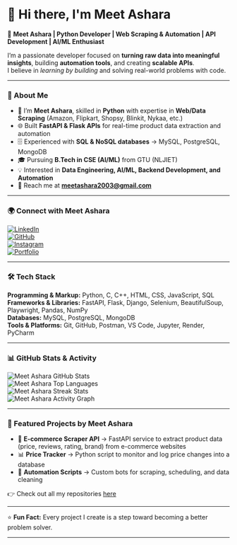 # 👋 Hi there, I'm Meet Ashara  

🚀 **Meet Ashara | Python Developer | Web Scraping & Automation | API Development | AI/ML Enthusiast**  

I’m a passionate developer focused on **turning raw data into meaningful insights**, building **automation tools**, and creating **scalable APIs**.  
I believe in *learning by building* and solving real-world problems with code.  

---

### 📖 About Me  
- 🐍 I’m **Meet Ashara**, skilled in **Python** with expertise in **Web/Data Scraping** (Amazon, Flipkart, Shopsy, Blinkit, Nykaa, etc.)  
- 🌐 Built **FastAPI & Flask APIs** for real-time product data extraction and automation  
- 🗄️ Experienced with **SQL & NoSQL databases** → MySQL, PostgreSQL, MongoDB  
- 🎓 Pursuing **B.Tech in CSE (AI/ML)** from GTU (NLJIET)  
- 💡 Interested in **Data Engineering, AI/ML, Backend Development, and Automation**  
- 📩 Reach me at **[meetashara2003@gmail.com](mailto:meetashara2003@gmail.com)**  

---

### 🌍 Connect with Meet Ashara  
[![LinkedIn](https://img.shields.io/badge/Meet%20Ashara%20on%20LinkedIn-blue?style=for-the-badge&logo=linkedin)](https://www.linkedin.com/in/meetashara/)  
[![GitHub](https://img.shields.io/badge/Meet%20Ashara%20on%20GitHub-black?style=for-the-badge&logo=github)](https://github.com/meetashara31)  
[![Instagram](https://img.shields.io/badge/Meet%20Ashara%20on%20Instagram-purple?style=for-the-badge&logo=instagram)](https://www.instagram.com/meet_ashara/)  
[![Portfolio](https://img.shields.io/badge/Meet%20Ashara%20Portfolio-green?style=for-the-badge&logo=firefox)](https://yourportfolio.com)  

---

### 🛠️ Tech Stack  
**Programming & Markup:** Python, C, C++, HTML, CSS, JavaScript, SQL  
**Frameworks & Libraries:** FastAPI, Flask, Django, Selenium, BeautifulSoup, Playwright, Pandas, NumPy  
**Databases:** MySQL, PostgreSQL, MongoDB  
**Tools & Platforms:** Git, GitHub, Postman, VS Code, Jupyter, Render, PyCharm  

---

### 📊 GitHub Stats & Activity  
![Meet Ashara GitHub Stats](https://github-readme-stats.vercel.app/api?username=meetashara31&show_icons=true&theme=radical)  
![Meet Ashara Top Languages](https://github-readme-stats.vercel.app/api/top-langs/?username=meetashara31&layout=compact&theme=radical)  
![Meet Ashara Streak Stats](https://github-readme-streak-stats.herokuapp.com/?user=meetashara31&theme=radical)  
![Meet Ashara Activity Graph](https://github-readme-activity-graph.vercel.app/graph?username=meetashara31&theme=react-dark)  

---

### 🚀 Featured Projects by Meet Ashara  
- 🔎 **E-commerce Scraper API** → FastAPI service to extract product data (price, reviews, rating, brand) from e-commerce websites  
- 📊 **Price Tracker** → Python script to monitor and log price changes into a database  
- 🤖 **Automation Scripts** → Custom bots for scraping, scheduling, and data cleaning  

👉 Check out all my repositories [here](https://github.com/meetashara31?tab=repositories)  

---

⭐ **Fun Fact:** Every project I create is a step toward becoming a better problem solver.  

---

